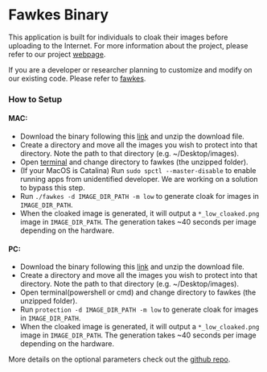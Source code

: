 # Fawkes Binary

This application is built for individuals to cloak their images before uploading to the Internet. For more information about the project, please refer to our project [webpage](http://sandlab.cs.uchicago.edu/fawkes/).  

If you are a developer or researcher planning to customize and modify on our existing code. Please refer to [fawkes](https://github.com/Shawn-Shan/fawkes/tree/master/). 

### How to Setup

#### MAC:

* Download the binary following this [link](http://sandlab.cs.uchicago.edu/fawkes/files/fawkes_binary.zip) and unzip the download file. 
* Create a directory and move all the images you wish to protect into that directory. Note the path to that directory (e.g. ~/Desktop/images). 
* Open [terminal](https://support.apple.com/guide/terminal/open-or-quit-terminal-apd5265185d-f365-44cb-8b09-71a064a42125/mac) and change directory to fawkes (the unzipped folder). 
* (If your MacOS is Catalina) Run `sudo spctl --master-disable` to enable running apps from unidentified developer. We are working on a solution to bypass this step. 
* Run `./fawkes -d IMAGE_DIR_PATH -m low` to generate cloak for images in `IMAGE_DIR_PATH`. 
* When the cloaked image is generated, it will output a `*_low_cloaked.png` image in `IMAGE_DIR_PATH`. The generation takes ~40 seconds per image depending on the hardware. 


#### PC:
* Download the binary following this [link]() and unzip the download file. 
* Create a directory and move all the images you wish to protect into that directory. Note the path to that directory (e.g. ~/Desktop/images). 
* Open terminal(powershell or cmd) and change directory to fawkes (the unzipped folder). 
* Run `protection -d IMAGE_DIR_PATH -m low` to generate cloak for images in `IMAGE_DIR_PATH`. 
* When the cloaked image is generated, it will output a `*_low_cloaked.png` image in `IMAGE_DIR_PATH`. The generation takes ~40 seconds per image depending on the hardware. 


More details on the optional parameters check out the [github repo](https://github.com/Shawn-Shan/fawkes/tree/master/). 

